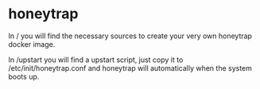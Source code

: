 honeytrap
=========
In / you will find the necessary sources to create your very own honeytrap docker image.

In /upstart you will find a upstart script, just copy it to /etc/init/honeytrap.conf and honeytrap will automatically when the system boots up.
